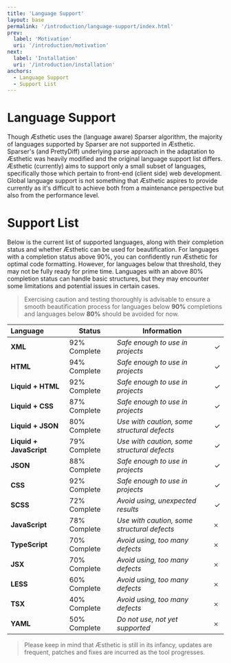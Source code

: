 ```yaml
---
title: 'Language Support'
layout: base
permalink: '/introduction/language-support/index.html'
prev:
  label: 'Motivation'
  uri: '/introduction/motivation'
next:
  label: 'Installation'
  uri: '/introduction/installation'
anchors:
  - Language Support
  - Support List
---
```


# Language Support

Though Æsthetic uses the (language aware) Sparser algorithm, the majority of languages supported by Sparser are not supported in Æsthetic. Sparser's (and PrettyDiff) underlying parse approach in the adaptation to Æsthetic was heavily modified and the original language support list differs. Æsthetic (currently) aims to support only a small subset of languages, specifically those which pertain to front-end (client side) web development. Global language support is not something that Æsthetic aspires to provide currently as it's difficult to achieve both from a maintenance perspective but also from the performance level.

# Support List

Below is the current list of supported languages, along with their completion status and whether Æsthetic can be used for beautification. For languages with a completion status above 90%, you can confidently run Æsthetic for optimal code formatting. However, for languages below that threshold, they may not be fully ready for prime time. Languages with an above 80% completion status can handle basic structures, but they may encounter some limitations and potential issues in certain cases.

> Exercising caution and testing thoroughly is advisable to ensure a smooth beautification process for languages below **90%** completions and languages below **80%** should be avoided for now.

| Language                | Status       | Information                                 |     |
| :---------------------- | ------------ | ------------------------------------------- | --- |
| **XML**                 | 92% Complete | _Safe enough to use in projects_            | ✓   |
| **HTML**                | 94% Complete | _Safe enough to use in projects_            | ✓   |
| **Liquid + HTML**       | 92% Complete | _Safe enough to use in projects_            | ✓   |
| **Liquid + CSS**        | 87% Complete | _Safe enough to use in projects_            | ✓   |
| **Liquid + JSON**       | 80% Complete | _Use with caution, some structural defects_ | ✓   |
| **Liquid + JavaScript** | 79% Complete | _Use with caution, some structural defects_ | ✓   |
| **JSON**                | 88% Complete | _Safe enough to use in projects_            | ✓   |
| **CSS**                 | 92% Complete | _Safe enough to use in projects_            | ✓   |
| **SCSS**                | 72% Complete | _Avoid using, unexpected results_           | ✓   |
| **JavaScript**          | 78% Complete | _Use with caution, some structural defects_ | 𐄂   |
| **TypeScript**          | 70% Complete | _Avoid using, too many defects_             | 𐄂   |
| **JSX**                 | 70% Complete | _Avoid using, too many defects_             | 𐄂   |
| **LESS**                | 60% Complete | _Avoid using, too many defects_             | 𐄂   |
| **TSX**                 | 40% Complete | _Avoid using, too many defects_             | 𐄂   |
| **YAML**                | 50% Complete | _Do not use, not yet supported_             | 𐄂   |

> Please keep in mind that Æsthetic is still in its infancy, updates are frequent, patches and fixes are incurred as the tool progresses.

